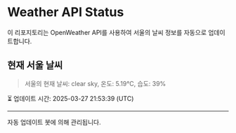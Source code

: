 
# Weather API Status

이 리포지토리는 OpenWeather API를 사용하여 서울의 날씨 정보를 자동으로 업데이트합니다.

## 현재 서울 날씨
> 서울의 현재 날씨: clear sky, 온도: 5.19°C, 습도: 39%

⏳ 업데이트 시간: 2025-03-27 21:53:39 (UTC)

---
자동 업데이트 봇에 의해 관리됩니다.
